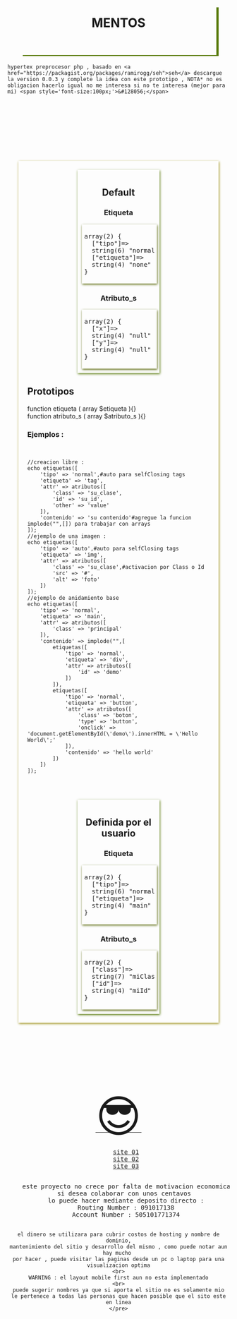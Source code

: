 <h1 style='width:80%;height:70px;padding:20px;text-align:center;box-shadow: 5px 2px 1px #577909;margin:0 auto;'>MENTOS</h1><p style="width:70%;margin: 20px auto;">
    
    hypertex preprocesor php , basado en <a href="https://packagist.org/packages/ramirogg/seh">seh</a> descargue la version 0.0.3 y complete la idea con este prototipo , NOTA* no es obligacion hacerlo igual no me interesa si no te interesa (mejor para mi) <span style='font-size:100px;'>&#128056;</span>
</p><div 
    style='width:90%;
    margin:150px auto;
    padding:20px;
    box-shadow: 1px 2px 5px #978909;
    box-sizing:border-box;
    display:flex;
flex-direction:column;
    justify-content:space-between;
    align-items:center;
'><section style='width:40%;padding:10px;box-shadow: 1px 2px 5px #577909;position:relative;'><h2 style='text-align:center;'>Default</h2><h3 style='text-align:center;'>Etiqueta</h3><div style='width:160px;padding:5px;box-shadow: 1px 2px 5px #576606;margin: auto;'><pre>array(2) {
  ["tipo"]=>
  string(6) "normal"
  ["etiqueta"]=>
  string(4) "none"
}
</pre></div><h3 style='text-align:center;'>Atributo_s</h3><div style='width:160px;padding:5px;box-shadow: 1px 2px 5px #576606;margin: auto;'><pre>array(2) {
  ["x"]=>
  string(4) "null"
  ["y"]=>
  string(4) "null"
}
</pre></div></section><div>
<h2>Prototipos</h2>
    function etiqueta ( array $etiqueta ){}<br>
    function atributo_s ( array $atributo_s ){}
<h3>Ejemplos :</h3>
<p><pre>

    //creacion libre :
    echo etiquetas([
        'tipo' => 'normal',#auto para selfClosing tags
        'etiqueta' => 'tag',
        'attr' => atributos([
            'class' => 'su_clase',
            'id' => 'su_id',
            'other' => 'value'
        ]),
        'contenido' => 'su contenido'#agregue la funcion implode("",[]) para trabajar con arrays
    ]);
    //ejemplo de una imagen :
    echo etiquetas([
        'tipo' => 'auto',#auto para selfClosing tags
        'etiqueta' => 'img',
        'attr' => atributos([
            'class' => 'su_clase',#activacion por Class o Id
            'src' => '#',
            'alt' => 'foto'
        ])
    ]);
    //ejemplo de anidamiento base
    echo etiquetas([
        'tipo' => 'normal',
        'etiqueta' => 'main',
        'attr' => atributos([
            'class' => 'principal'
        ]),
        'contenido' => implode("",[
            etiquetas([
                'tipo' => 'normal',
                'etiqueta' => 'div',
                'attr' => atributos([
                    'id' => 'demo'
                ])
            ]),
            etiquetas([
                'tipo' => 'normal',
                'etiqueta' => 'button',
                'attr' => atributos([
                    'class' => 'boton',
                    'type' => 'button',
                    'onclick' => 'document.getElementById(\'demo\').innerHTML = \'Hello World\';'
                ]),
                'contenido' => 'hello world'
            ])
        ])
    ]);

</pre></p>
</div><section style='width:40%;padding:10px;box-shadow: 1px 2px 5px #577909;position:relative;'><h2 style='text-align:center;'>Definida por el usuario</h2><h3 style='text-align:center;'>Etiqueta</h3><div style='width:160px;padding:5px;box-shadow: 1px 2px 5px #576606;margin: auto;'><pre>array(2) {
  ["tipo"]=>
  string(6) "normal"
  ["etiqueta"]=>
  string(4) "main"
}
</pre></div><h3 style='text-align:center;'>Atributo_s</h3><div style='width:160px;padding:5px;box-shadow: 1px 2px 5px #576606;margin: auto;'><pre>array(2) {
  ["class"]=>
  string(7) "miClase"
  ["id"]=>
  string(4) "miId"
}
</pre></div></section></div>
<footer style="width:100%;text-align:center;">
    <a href="https://www.instagram.com/ramiroseh/"><span style='font-size:100px;'>&#128526;</span></a>
    <br>
    <pre>
    <a href="https://soypadawan.me">site 01</a>
    <a href="https://piezas4websites.com">site 02</a>
    <a href="https://pchssp.com">site 03</a>
    </pre>
    <pre>
    este proyecto no crece por falta de motivacion economica
    si desea colaborar con unos centavos 
    lo puede hacer mediante deposito directo :
    Routing Number : 091017138
    Account Number : 505101771374
    
    el dinero se utilizara para cubrir costos de hosting y nombre de dominio,
    mantenimiento del sitio y desarrollo del mismo , como puede notar aun hay mucho 
    por hacer , puede visitar las paginas desde un pc o laptop para una visualizacion optima
    <br>
    WARNING : el layout mobile first aun no esta implementado
    <br>
    puede sugerir nombres ya que si aporta el sitio no es solamente mio
    le pertenece a todas las personas que hacen posible que el sito este en linea
    </pre>
</footer>
